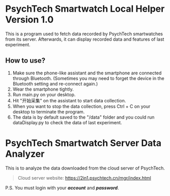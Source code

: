 # PsychTech Smartwatch Local Helper Version 1.0
This is a program used to fetch data recorded by PsychTech smartwatches from its server. Afterwards, it can display recorded data and features of last experiment.  
## How to use?
1. Make sure the phone-like assistant and the smartphone are connected through Bluetooth. (Sometimes you may need to forget the device in the Bluetooth setting and re-connect again.)
2. Wear the smartphone tightly.
3. Run main.py on your desktop.
4. Hit "开始采集" on the assistant to start data collection.
5. When you want to stop the data collection, press Ctrl + C on your desktop to terminate the program.
6. The data is by default saved to the "/data" folder and you could run dataDisplay.py to check the data of last experiment.

# PsychTech Smartwatch Server Data Analyzer
This is to analyze the data downloaded from the cloud server of PsychTech.  

> Cloud server website: https://2in1.psychtech.cn/mgr/index.html

P.S. You must login with your ***account*** and ***password***.